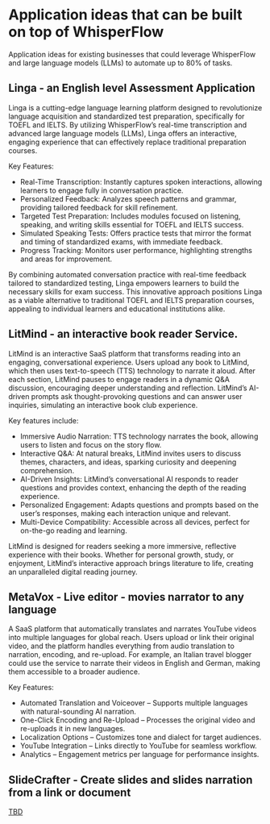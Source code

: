 # Application ideas that can be built on top of WhisperFlow
Application ideas for existing businesses that could leverage WhisperFlow and large language models (LLMs) to automate up to 80% of tasks.

## Linga - an English level Assessment Application
Linga is a cutting-edge language learning platform designed to revolutionize language acquisition and standardized test preparation, specifically for TOEFL and IELTS. By utilizing WhisperFlow’s real-time transcription and advanced large language models (LLMs), Linga offers an interactive, engaging experience that can effectively replace traditional preparation courses.

Key Features:

- Real-Time Transcription: Instantly captures spoken interactions, allowing learners to engage fully in conversation practice.
- Personalized Feedback: Analyzes speech patterns and grammar, providing tailored feedback for skill refinement.
- Targeted Test Preparation: Includes modules focused on listening, speaking, and writing skills essential for TOEFL and IELTS success.
- Simulated Speaking Tests: Offers practice tests that mirror the format and timing of standardized exams, with immediate feedback.
- Progress Tracking: Monitors user performance, highlighting strengths and areas for improvement.

By combining automated conversation practice with real-time feedback tailored to standardized testing, Linga empowers learners to build the necessary skills for exam success. This innovative approach positions Linga as a viable alternative to traditional TOEFL and IELTS preparation courses, appealing to individual learners and educational institutions alike.


## LitMind - an interactive book reader Service.
LitMind is an interactive SaaS platform that transforms reading into an engaging, conversational experience. Users upload any book to LitMind, which then uses text-to-speech (TTS) technology to narrate it aloud. After each section, LitMind pauses to engage readers in a dynamic Q&A discussion, encouraging deeper understanding and reflection. LitMind’s AI-driven prompts ask thought-provoking questions and can answer user inquiries, simulating an interactive book club experience.

Key features include:

- Immersive Audio Narration: TTS technology narrates the book, allowing users to listen and focus on the story flow.
- Interactive Q&A: At natural breaks, LitMind invites users to discuss themes, characters, and ideas, sparking curiosity and deepening comprehension.
- AI-Driven Insights: LitMind’s conversational AI responds to reader questions and provides context, enhancing the depth of the reading experience.
- Personalized Engagement: Adapts questions and prompts based on the user’s responses, making each interaction unique and relevant.
- Multi-Device Compatibility: Accessible across all devices, perfect for on-the-go reading and learning.

LitMind is designed for readers seeking a more immersive, reflective experience with their books. Whether for personal growth, study, or enjoyment, LitMind’s interactive approach brings literature to life, creating an unparalleled digital reading journey.



## MetaVox - Live editor - movies narrator to any language
A SaaS platform that automatically translates and narrates YouTube videos into multiple languages for global reach. Users upload or link their original video, and the platform handles everything from audio translation to narration, encoding, and re-upload. For example, an Italian travel blogger could use the service to narrate their videos in English and German, making them accessible to a broader audience.

Key Features:
- Automated Translation and Voiceover – Supports multiple languages with natural-sounding AI narration.
- One-Click Encoding and Re-Upload – Processes the original video and re-uploads it in new languages.
- Localization Options – Customizes tone and dialect for target audiences.
- YouTube Integration – Links directly to YouTube for seamless workflow.
- Analytics – Engagement metrics per language for performance insights.

## SlideCrafter - Create slides and slides narration from a link or document
[TBD]()


